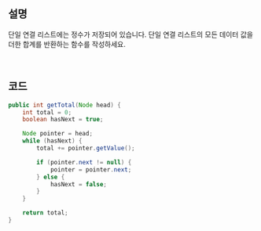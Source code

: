 ## 설명
단일 연결 리스트에는 정수가 저장되어 있습니다. 단일 연결 리스트의 모든 데이터 값을 더한 합계를 반환하는 함수를 작성하세요.

<br>

## 코드

```java
public int getTotal(Node head) {
    int total = 0;
    boolean hasNext = true;

    Node pointer = head;
    while (hasNext) {
        total += pointer.getValue();

        if (pointer.next != null) {
            pointer = pointer.next;
        } else {
            hasNext = false;
        }
    }

    return total;
}
```